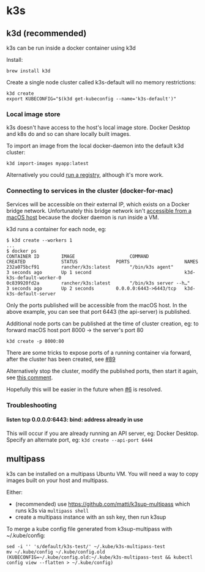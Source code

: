 # k3s

## k3d (recommended)

k3s can be run inside a docker container using k3d

Install:
```
brew install k3d
```

Create a single node cluster called k3s-default will no memory restrictions:
``` 
k3d create
export KUBECONFIG="$(k3d get-kubeconfig --name='k3s-default')"
```

### Local image store

k3s doesn't have access to the host's local image store. Docker Desktop and k8s do and so can share locally built images.

To import an image from the local docker-daemon into the default k3d cluster:
```
k3d import-images myapp:latest
```

Alternatively you could [run a registry](https://github.com/rancher/k3d/blob/master/docs/registries.md), although it's more work.

### Connecting to services in the cluster (docker-for-mac)

Services will be accessible on their external IP, which exists on a Docker bridge network. Unfortunately this bridge network isn't [accessible from a macOS host](https://docs.docker.com/docker-for-mac/networking/#per-container-ip-addressing-is-not-possible) because the docker daemon is run inside a VM.

k3d runs a container for each node, eg:
```
$ k3d create --workers 1
...
$ docker ps
CONTAINER ID        IMAGE                    COMMAND                  CREATED             STATUS              PORTS                    NAMES
232a075bcf91        rancher/k3s:latest       "/bin/k3s agent"         3 seconds ago       Up 1 second                                  k3d-k3s-default-worker-0
0c839920fd2a        rancher/k3s:latest       "/bin/k3s server --h…"   3 seconds ago       Up 2 seconds        0.0.0.0:6443->6443/tcp   k3d-k3s-default-server
```

Only the ports published will be accessible from the macOS host. In the above example, you can see that port 6443 (the api-server) is published.

Additional node ports can be published at the time of cluster creation, eg: to forward macOS host port 8000 -> the server's port 80  
```
k3d create -p 8000:80
```

There are some tricks to expose ports of a running container via forward, after the cluster has been created, see [#89](https://github.com/rancher/k3d/issues/89)

Alternatively stop the cluster, modify the published ports, then start it again, see [this comment](https://github.com/docker/docker.github.io/issues/4942#issuecomment-435861800).

Hopefully this will be easier in the future when [#6](https://github.com/rancher/k3d/issues/6) is resolved. 

### Troubleshooting

#### listen tcp 0.0.0.0:6443: bind: address already in use

This will occur if you are already running an API server, eg: Docker Desktop.
Specify an alternate port, eg: `k3d create --api-port 6444`

## multipass

k3s can be installed on a multipass Ubuntu VM. You will need a way to copy images built on your host and multipass.

Either:
* (recommended) use https://github.com/matti/k3sup-multipass which runs k3s via `multipass shell`
* create a multipass instance with an ssh key, then run k3sup

To merge a kube config file generated from k3sup-multipass with ~/.kube/config:

```
sed -i '' 's/default/k3s-test/' ~/.kube/k3s-multipass-test
mv ~/.kube/config ~/.kube/config.old
(KUBECONFIG=~/.kube/config.old:~/.kube/k3s-multipass-test && kubectl config view --flatten > ~/.kube/config)
```